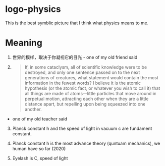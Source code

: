 # logo-physics
This is the best symblic picture that I think what physics means to me.


# Meaning

1. 世界的模样，取决于你凝视它的目光   - one of my old friend said

2. >If, in some cataclysm, all of scientific knowledge were to be destroyed, and only
one sentence passed on to the next generations of creatures, what statement would
contain the most information in the fewest words? I believe it is the atomic
hypothesis (or the atomic fact, or whatever you wish to call it) that all things are
made of atoms—little particles that move around in perpetual motion, attracting
each other when they are a little distance apart, but repelling upon being squeezed
into one another.

- one of my old teacher said

3. Planck constant h and the speed of light in vacuum c are fundament constant.

4. Planck constant h is the most advance theory (quntuam mechanics), we human have so far (2020)

5. Eyelash is C, speed of light
